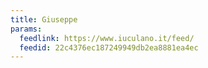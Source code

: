 ```yaml
---
title: Giuseppe
params:
  feedlink: https://www.iuculano.it/feed/
  feedid: 22c4376ec187249949db2ea8881ea4ec
---
```

